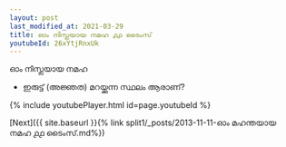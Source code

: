 ```yaml
---
layout: post
last_modified_at: 2021-03-29
title: ഓം നിസ്ലയായ നമഹ ൧൧ ടൈംസ്
youtubeId: 26xYtjRnxUk
---
```

 
 
 ഓം നിസ്ലയായ നമഹ 
 
 - ഇരുട്ട് (അജ്ഞത) മറയ്ക്കുന്ന സ്ഥലം ആരാണ്? 
 
  
 
  
 
 
 
 
 
 


{% include youtubePlayer.html id=page.youtubeId %}
 
[Next]({{ site.baseurl }}{% link  split1/_posts/2013-11-11-ഓം മഹന്തയായ നമഹ ൧൧ ടൈംസ്.md%})
 
